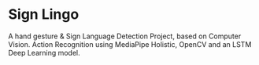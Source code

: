 # Sign Lingo
A hand gesture &amp; Sign Language Detection Project, based on Computer Vision. Action Recognition using MediaPipe Holistic, OpenCV and an LSTM Deep Learning model.
